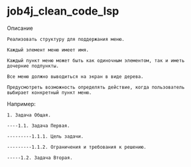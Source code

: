 # job4j_clean_code_lsp

Описание

    Реализовать структуру для поддержания меню.

    Каждый элемент меню имеет имя. 

    Каждый пункт меню может быть как одиночным элементом, так и иметь дочерние подпункты.

    Все меню должно выводиться на экран в виде дерева.

    Предусмотреть возможность определять действие, когда пользователь выбирает конкретный пункт меню.

Например:

    1. Задача Общая.
    
    ----1.1. Задача Первая.
    
    ---------1.1.1. Цель задачи.
    
    ---------1.1.2. Ограничения и требования к решению.
    
    -----1.2. Задача Вторая.
